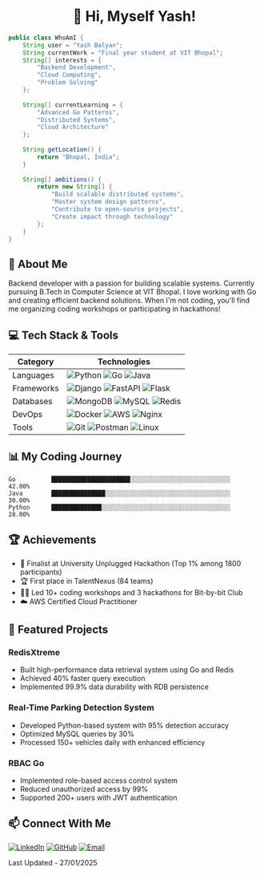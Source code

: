# <div align="center">👋 Hi, Myself Yash!</div>

```java
public class WhoAmI {
    String user = "Yash Balyan";
    String currentWork = "Final year student at VIT Bhopal";
    String[] interests = {
        "Backend Development",
        "Cloud Computing",
        "Problem Solving"
    };
    
    String[] currentLearning = {
        "Advanced Go Patterns",
        "Distributed Systems",
        "Cloud Architecture"
    };
    
    String getLocation() {
        return "Bhopal, India";
    }
    
    String[] ambitions() {
        return new String[] {
            "Build scalable distributed systems",
            "Master system design patterns",
            "Contribute to open-source projects",
            "Create impact through technology"
        };
    }
}
```

## 🚀 About Me
Backend developer with a passion for building scalable systems. Currently pursuing B.Tech in Computer Science at VIT Bhopal. I love working with Go and creating efficient backend solutions. When I'm not coding, you'll find me organizing coding workshops or participating in hackathons!

## 💻 Tech Stack & Tools

| Category | Technologies |
|----------|-------------|
| Languages | ![Python](https://img.shields.io/badge/Python-3776AB?style=flat&logo=python&logoColor=white) ![Go](https://img.shields.io/badge/Go-00ADD8?style=flat&logo=go&logoColor=white) ![Java](https://img.shields.io/badge/Java-ED8B00?style=flat&logo=java&logoColor=white) |
| Frameworks | ![Django](https://img.shields.io/badge/Django-092E20?style=flat&logo=django&logoColor=white) ![FastAPI](https://img.shields.io/badge/FastAPI-009688?style=flat&logo=fastapi&logoColor=white) ![Flask](https://img.shields.io/badge/Flask-000000?style=flat&logo=flask&logoColor=white) |
| Databases | ![MongoDB](https://img.shields.io/badge/MongoDB-4EA94B?style=flat&logo=mongodb&logoColor=white) ![MySQL](https://img.shields.io/badge/MySQL-005C84?style=flat&logo=mysql&logoColor=white) ![Redis](https://img.shields.io/badge/Redis-DC382D?style=flat&logo=redis&logoColor=white) |
| DevOps | ![Docker](https://img.shields.io/badge/Docker-2496ED?style=flat&logo=docker&logoColor=white) ![AWS](https://img.shields.io/badge/AWS-232F3E?style=flat&logo=amazon-aws&logoColor=white) ![Nginx](https://img.shields.io/badge/Nginx-009639?style=flat&logo=nginx&logoColor=white) |
| Tools | ![Git](https://img.shields.io/badge/Git-F05032?style=flat&logo=git&logoColor=white) ![Postman](https://img.shields.io/badge/Postman-FF6C37?style=flat&logo=postman&logoColor=white) ![Linux](https://img.shields.io/badge/Linux-FCC624?style=flat&logo=linux&logoColor=black) |

## 📊 My Coding Journey
```text
Go          ██████████████████████░░░░░░░░░░░░░░░░░░░░░░░░░░░░   42.00%
Java        ███████████████░░░░░░░░░░░░░░░░░░░░░░░░░░░░░░░░░░░   30.00%
Python      ██████████████░░░░░░░░░░░░░░░░░░░░░░░░░░░░░░░░░░░░   28.00%
```

## 🏆 Achievements
- 🥇 Finalist at University Unplugged Hackathon (Top 1% among 1800 participants)
- 🏆 First place in TalentNexus (84 teams)
- 👨‍🏫 Led 10+ coding workshops and 3 hackathons for Bit-by-bit Club
- ☁️ AWS Certified Cloud Practitioner

## 🌟 Featured Projects

### RedisXtreme
- Built high-performance data retrieval system using Go and Redis
- Achieved 40% faster query execution
- Implemented 99.9% data durability with RDB persistence

### Real-Time Parking Detection System
- Developed Python-based system with 95% detection accuracy
- Optimized MySQL queries by 30%
- Processed 150+ vehicles daily with enhanced efficiency

### RBAC Go
- Implemented role-based access control system
- Reduced unauthorized access by 99%
- Supported 200+ users with JWT authentication

## 📫 Connect With Me
[![LinkedIn](https://img.shields.io/badge/LinkedIn-0077B5?style=flat&logo=linkedin&logoColor=white)](https://linkedin.com/in/yash-balyan)
[![GitHub](https://img.shields.io/badge/GitHub-100000?style=flat&logo=github&logoColor=white)](https://github.com/yashbalyan08)
[![Email](https://img.shields.io/badge/Email-D14836?style=flat&logo=gmail&logoColor=white)](mailto:yashbalyan08@gmail.com)

Last Updated - 27/01/2025
